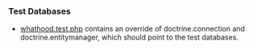 ### Test Databases

* [whathood.test.php](/app/module/Whathood/test/whathood.test.php) contains an override of doctrine.connection and doctrine.entitymanager, which should point to the test databases.
